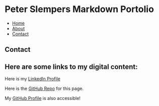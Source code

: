 # Peter Slempers Markdown Portolio

- [Home](index.markdown)
- [About](about.markdown)
- [Contact](contact.markdown)

## Contact

## Here are some links to my digital content:

Here is my [LinkedIn Profile](https://www.linkedin.com/in/peter-slempers/)

Here is the [GitHub Repo](https://github.com/pslempers/pslempers.github.io) for this page.

My [GitHub Profile](https://github.com/pslempers) is also accessible!